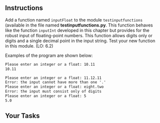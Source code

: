 ## Instructions

Add a function named `inputFloat` to the module `testinputfunctions` (available in the file named **testinputfunctions.py**. This function behaves like the function `inputInt` developed in this chapter but provides for the robust input of floating-point numbers. This function allows digits only or digits and a single decimal point in the input string. Test your new function in this module. (LO: 6.2)

Examples of the program are shown below:

```txt
Please enter an integer or a float: 10.11
10.11
```

```txt
Please enter an integer or a float: 11.12.11
Error: the input cannot have more than one '.'
Please enter an integer or a float: eight.two
Error: the input must consist only of digits
Please enter an integer or a float: 5
5.0
```

## Your Tasks
